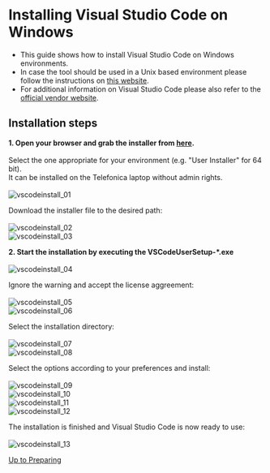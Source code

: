# Installing Visual Studio Code on Windows
	

* This guide shows how to install Visual Studio Code on Windows environments. 
* In case the tool should be used in a Unix based environment please follow the instructions on [this website](https://code.visualstudio.com/docs/setup/linux).
* For additional information on Visual Studio Code please also refer to the [official vendor website](https://code.visualstudio.com/docs/supporting/faq).
	


## Installation steps

**1. Open your browser and grab the installer from [here](https://code.visualstudio.com/download). <br><br>**
Select the one appropriate for your environment (e.g. "User Installer" for 64 bit). <br>
It can be installed on the Telefonica laptop without admin rights. <br><br>
![vscodeinstall_01](https://user-images.githubusercontent.com/57349523/151799917-28882154-78cc-4152-af05-cdb5abf648ea.jpg)

Download the installer file to the desired path:<br><br>
![vscodeinstall_02](https://user-images.githubusercontent.com/57349523/151799937-1d5859a8-522c-4d50-bb44-8034304d8ccd.jpg) <br>
![vscodeinstall_03](https://user-images.githubusercontent.com/57349523/151799939-3a878369-fe04-402b-902d-9eba13d00f33.jpg) <br>

**2. Start the installation by executing the VSCodeUserSetup-*.exe <br><br>** 
![vscodeinstall_04](https://user-images.githubusercontent.com/57349523/151799943-bc68df72-429c-4238-83a9-a78db9c7be8e.jpg) <br>

Ignore the warning and accept the license aggreement: <br><br>
![vscodeinstall_05](https://user-images.githubusercontent.com/57349523/151799944-5f197217-bd0c-418d-b818-e4f10477d219.jpg) <br>
![vscodeinstall_06](https://user-images.githubusercontent.com/57349523/151799946-d035f56e-ddb1-46e1-9557-a07b0159fd06.jpg) <br>

Select the installation directory: <br><br>
![vscodeinstall_07](https://user-images.githubusercontent.com/57349523/151799949-8433884d-f24e-44dd-82e5-fb78077f75b7.jpg) <br>
![vscodeinstall_08](https://user-images.githubusercontent.com/57349523/151799953-3d4c9d7c-b466-4caf-a395-b246b72203bc.jpg) <br>

Select the options according to your preferences and install: <br><br>
![vscodeinstall_09](https://user-images.githubusercontent.com/57349523/151799954-728fc474-a2fd-4949-8311-042c8de61e42.jpg) <br>
![vscodeinstall_10](https://user-images.githubusercontent.com/57349523/151799955-9addde80-bf85-4c1a-96e4-27916d9d3e3f.jpg) <br>
![vscodeinstall_11](https://user-images.githubusercontent.com/57349523/151802207-3746f187-761a-4d1e-9c08-c75bb11ed221.jpg) <br>
![vscodeinstall_12](https://user-images.githubusercontent.com/57349523/151799958-51b01d92-5203-476b-8a61-c764bb294e8d.jpg) <br>

The installation is finished and Visual Studio Code is now ready to use: <br><br>
![vscodeinstall_13](https://user-images.githubusercontent.com/57349523/151799960-28c17da8-24f4-4ea9-ad6e-a244f7e79e10.jpg) <br>



[Up to Preparing](../PreparingSpecifying.md)
